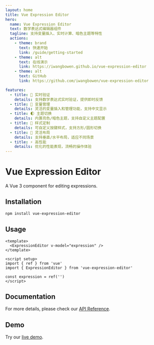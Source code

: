 ```yaml
---
layout: home
title: Vue Expression Editor
hero:
  name: Vue Expression Editor
  text: 数学表达式编辑器组件
  tagline: 支持变量插入、实时计算、暗色主题等特性
  actions:
    - theme: brand
      text: 快速开始
      link: /guide/getting-started
    - theme: alt
      text: 在线演示
      link: https://iwangbowen.github.io/vue-expression-editor
    - theme: alt
      text: GitHub
      link: https://github.com/iwangbowen/vue-expression-editor

features:
  - title: 🎯 实时验证
    details: 支持数学表达式实时验证，提供即时反馈
  - title: 📝 变量管理
    details: 灵活的变量插入和管理功能，支持中文显示
  - title: 🌓 主题切换
    details: 内置亮色/暗色主题，支持自定义主题配置
  - title: 🎨 样式定制
    details: 可自定义按键样式，支持方形/圆形切换
  - title: 📐 灵活布局
    details: 支持垂直/水平布局，适应不同场景
  - title: ⚡️ 高性能
    details: 优化的性能表现，流畅的操作体验
---
```


# Vue Expression Editor

A Vue 3 component for editing expressions.

## Installation

```bash
npm install vue-expression-editor
```

## Usage

```vue
<template>
  <ExpressionEditor v-model="expression" />
</template>

<script setup>
import { ref } from 'vue'
import { ExpressionEditor } from 'vue-expression-editor'

const expression = ref('')
</script>
```

## Documentation

For more details, please check our [API Reference](./api.md).

## Demo

Try our [live demo](../demo/index.html).
